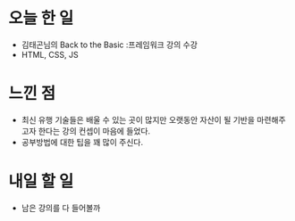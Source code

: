 # 오늘 한 일
- 김태곤님의 Back to the Basic :프레임워크 강의 수강
- HTML, CSS, JS

# 느낀 점
- 최신 유행 기술들은 배울 수 있는 곳이 많지만 오랫동안 자산이 될 기반을 마련해주고자 한다는 강의 컨셉이 마음에 들었다.
- 공부방법에 대한 팁을 꽤 많이 주신다.

# 내일 할 일
- 남은 강의를 다 들어볼까
